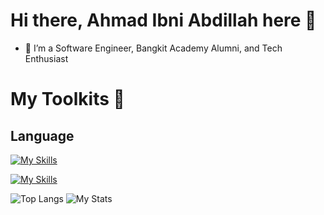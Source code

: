 # Hi there, Ahmad Ibni Abdillah here 👋

- 🔭 I’m a Software Engineer, Bangkit Academy Alumni, and Tech Enthusiast

# My Toolkits :wrench:
## Language
[![My Skills](https://skillicons.dev/icons?i=js,php)](https://skillicons.dev)

[![My Skills](https://skillicons.dev/icons?i=js,php,tailwind,bootstrap,react,nextjs,nodejs,express,laravel,mysql,mongodb,sqlite,firebase,figma,git)](https://skillicons.dev)


![Top Langs](https://github-readme-stats.vercel.app/api/top-langs/?username=ahmadibni&layout=compact) 
![My Stats](https://github-readme-stats.vercel.app/api?username=ahmadibni&show_icons=true&theme=default#gh-light-mode-only)
<!--
**ahmadibni/ahmadibni** is a ✨ _special_ ✨ repository because its `README.md` (this file) appears on your GitHub profile.

Here are some ideas to get you started:

- 🔭 I’m currently working on Software Engineer...
- 🌱 I’m currently learning MERN Stack and Flutter...
- 👯 I’m looking to collaborate on ...
- 🤔 I’m looking for help with ...
- 💬 Ask me about ...
- 📫 How to reach me: ...
- 😄 Pronouns: ...
- ⚡ Fun fact: ...
-->
